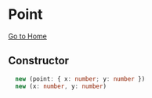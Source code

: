 # Point

[Go to Home](./index)

## Constructor

```ts
  new (point: { x: number; y: number })
  new (x: number, y: number)
```